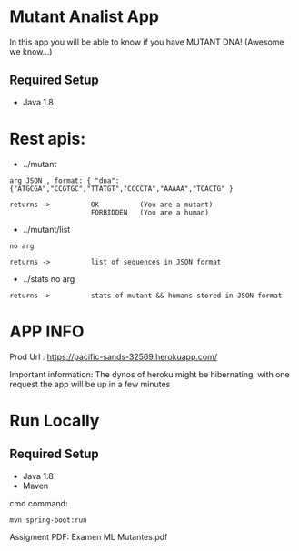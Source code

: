# Mutant Analist App
In this app you will be able to know if you have MUTANT DNA! (Awesome we know...)

## Required Setup
* Java 1.8

# Rest apis:

* ../mutant
```
arg JSON , format: { "dna": {"ATGCGA","CCGTGC","TTATGT","CCCCTA","AAAAA","TCACTG" }

returns ->          OK          (You are a mutant)
                    FORBIDDEN   (You are a human)
```

* ../mutant/list
```
no arg

returns ->          list of sequences in JSON format

```

* ../stats            no arg
```
returns ->          stats of mutant && humans stored in JSON format

```

# APP INFO

Prod Url : https://pacific-sands-32569.herokuapp.com/

Important information: The dynos of heroku might be hibernating, with one request the app will be up in a few minutes


# Run Locally

## Required Setup
* Java 1.8
* Maven

cmd command:
```
mvn spring-boot:run

```

Assigment PDF: Examen ML Mutantes.pdf
